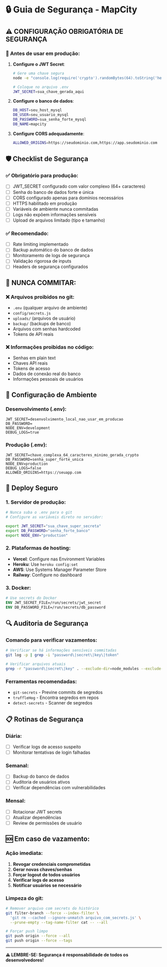 # 🔒 Guia de Segurança - MapCity

## ⚠️ CONFIGURAÇÃO OBRIGATÓRIA DE SEGURANÇA

### 🔐 Antes de usar em produção:

1. **Configure o JWT Secret**:
   ```bash
   # Gere uma chave segura
   node -e "console.log(require('crypto').randomBytes(64).toString('hex'))"
   
   # Coloque no arquivo .env
   JWT_SECRET=sua_chave_gerada_aqui
   ```

2. **Configure o banco de dados**:
   ```bash
   DB_HOST=seu_host_mysql
   DB_USER=seu_usuario_mysql  
   DB_PASSWORD=sua_senha_forte_mysql
   DB_NAME=mapcity
   ```

3. **Configure CORS adequadamente**:
   ```bash
   ALLOWED_ORIGINS=https://seudominio.com,https://app.seudominio.com
   ```

## 🛡️ Checklist de Segurança

### ✅ Obrigatório para produção:
- [ ] JWT_SECRET configurado com valor complexo (64+ caracteres)
- [ ] Senha do banco de dados forte e única
- [ ] CORS configurado apenas para domínios necessários
- [ ] HTTPS habilitado em produção
- [ ] Variáveis de ambiente nunca commitadas
- [ ] Logs não expõem informações sensíveis
- [ ] Upload de arquivos limitado (tipo e tamanho)

### ✅ Recomendado:
- [ ] Rate limiting implementado
- [ ] Backup automático do banco de dados
- [ ] Monitoramento de logs de segurança
- [ ] Validação rigorosa de inputs
- [ ] Headers de segurança configurados

## 🚨 NUNCA COMMITAR:

### ❌ Arquivos proibidos no git:
- `.env` (qualquer arquivo de ambiente)
- `config/secrets.js`
- `uploads/` (arquivos de usuário)
- `backup/` (backups de banco)
- Arquivos com senhas hardcoded
- Tokens de API reais

### ❌ Informações proibidas no código:
- Senhas em plain text
- Chaves API reais
- Tokens de acesso
- Dados de conexão real do banco
- Informações pessoais de usuários

## 🔧 Configuração de Ambiente

### Desenvolvimento (.env):
```env
JWT_SECRET=desenvolvimento_local_nao_usar_em_producao
DB_PASSWORD=
NODE_ENV=development
DEBUG_LOGS=true
```

### Produção (.env):
```env
JWT_SECRET=chave_complexa_64_caracteres_minimo_gerada_crypto
DB_PASSWORD=senha_super_forte_unica
NODE_ENV=production
DEBUG_LOGS=false
ALLOWED_ORIGINS=https://seuapp.com
```

## 🚀 Deploy Seguro

### 1. Servidor de produção:
```bash
# Nunca suba o .env para o git
# Configure as variáveis direto no servidor:

export JWT_SECRET="sua_chave_super_secreta"
export DB_PASSWORD="senha_forte_banco"
export NODE_ENV="production"
```

### 2. Plataformas de hosting:
- **Vercel**: Configure nas Environment Variables
- **Heroku**: Use `heroku config:set`
- **AWS**: Use Systems Manager Parameter Store
- **Railway**: Configure no dashboard

### 3. Docker:
```dockerfile
# Use secrets do Docker
ENV JWT_SECRET_FILE=/run/secrets/jwt_secret
ENV DB_PASSWORD_FILE=/run/secrets/db_password
```

## 🔍 Auditoria de Segurança

### Comando para verificar vazamentos:
```bash
# Verificar se há informações sensíveis commitadas
git log -p | grep -i "password\|secret\|key\|token"

# Verificar arquivos atuais
grep -r "password\|secret\|key" . --exclude-dir=node_modules --exclude-dir=.git
```

### Ferramentas recomendadas:
- `git-secrets` - Previne commits de segredos
- `truffleHog` - Encontra segredos em repos
- `detect-secrets` - Scanner de segredos

## 📋 Rotinas de Segurança

### Diária:
- [ ] Verificar logs de acesso suspeito
- [ ] Monitorar tentativas de login falhadas

### Semanal:
- [ ] Backup do banco de dados
- [ ] Auditoria de usuários ativos
- [ ] Verificar dependências com vulnerabilidades

### Mensal:
- [ ] Rotacionar JWT secrets
- [ ] Atualizar dependências
- [ ] Review de permissões de usuário

## 🆘 Em caso de vazamento:

### Ação imediata:
1. **Revogar credenciais comprometidas**
2. **Gerar novas chaves/senhas**
3. **Forçar logout de todos usuários**
4. **Verificar logs de acesso**
5. **Notificar usuários se necessário**

### Limpeza do git:
```bash
# Remover arquivo com secrets do histórico
git filter-branch --force --index-filter \
  'git rm --cached --ignore-unmatch arquivo_com_secrets.js' \
  --prune-empty --tag-name-filter cat -- --all

# Forçar push limpo
git push origin --force --all
git push origin --force --tags
```

---

**⚠️ LEMBRE-SE: Segurança é responsabilidade de todos os desenvolvedores!**
